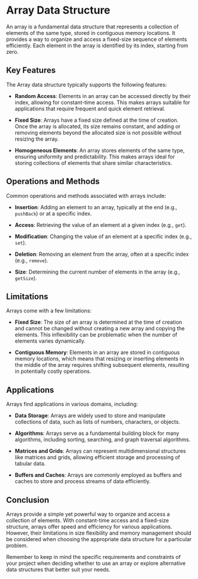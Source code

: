 # Array Data Structure

An array is a fundamental data structure that represents a collection of elements of the same type, stored in contiguous memory locations. It provides a way to organize and access a fixed-size sequence of elements efficiently. Each element in the array is identified by its index, starting from zero.

## Key Features

The Array data structure typically supports the following features:

- **Random Access**: Elements in an array can be accessed directly by their index, allowing for constant-time access. This makes arrays suitable for applications that require frequent and quick element retrieval.

- **Fixed Size**: Arrays have a fixed size defined at the time of creation. Once the array is allocated, its size remains constant, and adding or removing elements beyond the allocated size is not possible without resizing the array.

- **Homogeneous Elements**: An array stores elements of the same type, ensuring uniformity and predictability. This makes arrays ideal for storing collections of elements that share similar characteristics.

## Operations and Methods

Common operations and methods associated with arrays include:

- **Insertion**: Adding an element to an array, typically at the end (e.g., `pushBack`) or at a specific index.

- **Access**: Retrieving the value of an element at a given index (e.g., `get`).

- **Modification**: Changing the value of an element at a specific index (e.g., `set`).

- **Deletion**: Removing an element from the array, often at a specific index (e.g., `remove`).

- **Size**: Determining the current number of elements in the array (e.g., `getSize`).

## Limitations

Arrays come with a few limitations:

- **Fixed Size**: The size of an array is determined at the time of creation and cannot be changed without creating a new array and copying the elements. This inflexibility can be problematic when the number of elements varies dynamically.

- **Contiguous Memory**: Elements in an array are stored in contiguous memory locations, which means that resizing or inserting elements in the middle of the array requires shifting subsequent elements, resulting in potentially costly operations.

## Applications

Arrays find applications in various domains, including:

- **Data Storage**: Arrays are widely used to store and manipulate collections of data, such as lists of numbers, characters, or objects.

- **Algorithms**: Arrays serve as a fundamental building block for many algorithms, including sorting, searching, and graph traversal algorithms.

- **Matrices and Grids**: Arrays can represent multidimensional structures like matrices and grids, allowing efficient storage and processing of tabular data.

- **Buffers and Caches**: Arrays are commonly employed as buffers and caches to store and process streams of data efficiently.

## Conclusion

Arrays provide a simple yet powerful way to organize and access a collection of elements. With constant-time access and a fixed-size structure, arrays offer speed and efficiency for various applications. However, their limitations in size flexibility and memory management should be considered when choosing the appropriate data structure for a particular problem.

Remember to keep in mind the specific requirements and constraints of your project when deciding whether to use an array or explore alternative data structures that better suit your needs.